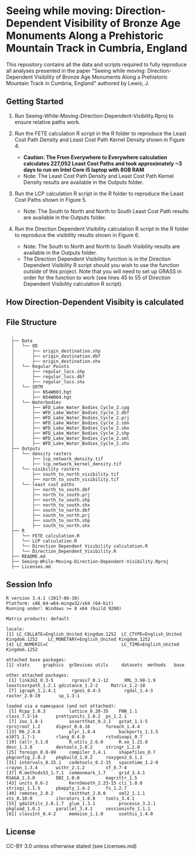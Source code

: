 # Seeing while moving: Direction-Dependent Visibility of Bronze Age Monuments Along a Prehistoric Mountain Track in Cumbria, England

This repository contains all the data and scripts required to fully reproduce all analyses presented in the paper "Seeing while moving: Direction-Dependent Visibility of Bronze Age Monuments Along a Prehistoric Mountain Track in Cumbria, England" authored by Lewis, J. 


Getting Started
---------------

1. Run Seeing-While-Moving-Direction-Dependent-Visibility.Rproj to ensure relative paths work.
2. Run the FETE calculation R script in the R folder to reproduce the Least Cost Path Density and Least Cost Path Kernel Density shown in Figure 4.
    + **Caution: The From Everywhere to Everywhere calculation calculates 227,052 Least Cost Paths and took approximately ~3 days to run on Intel Core i5 laptop with 8GB RAM** 
    + Note: The Least Cost Path Density and Least Cost Path Kernel Density results are available in the Outputs folder. 
  
3. Run the LCP calculation R script in the R folder to reproduce the Least Cost Paths shown in Figure 5. 
    + Note: The South to North and North to South Least Cost Path results are available in the Outputs folder. 

4. Run the Direction Dependent Visibility calculation R script in the R folder to reproduce  the visibility results shown in Figure 6.
    + Note: The South to North and North to South Visibility results are available in the Outputs folder. 
    + The Direction Dependent Visibility function is in the Direction Dependent Visibility R script should you wish to use the function outside of this project. Note that you will need to set up GRASS in order for the function to work (see lines 45 to 55 of Direction Dependent Visibility calculation R script).
    
How Direction-Dependent Visibity is calculated
---------------


File Structure
---------------

```
  .
  ├── Data
  │   └── OD
  │       ├── origin_destination.shp
  │       ├── origin_destination.dbf
  │       ├── origin_destination.shx
  │   └── Regular Points
  │       ├── regular_locs.shp
  │       ├── regular_locs.dbf
  │       ├── regular_locs.shx
  │   └── SRTM
  │       ├── N54W003.hgt
  │       ├── N54W004.hgt
  │   └── Waterbodies
  │       ├── WFD_Lake_Water_Bodies_Cycle_2.cpg
  │       ├── WFD_Lake_Water_Bodies_Cycle_2.dbf
  │       ├── WFD_Lake_Water_Bodies_Cycle_2.prj
  │       ├── WFD_Lake_Water_Bodies_Cycle_2.sbn
  │       ├── WFD_Lake_Water_Bodies_Cycle_2.sbx
  │       ├── WFD_Lake_Water_Bodies_Cycle_2.shp
  │       ├── WFD_Lake_Water_Bodies_Cycle_2.xml
  │       ├── WFD_Lake_Water_Bodies_Cycle_2.shx
  ├── Outputs
  │   └── density rasters
  │       ├── lcp_network_density.tif
  │       ├── lcp_network_kernel_density.tif
  │   └── visibility rasters
  │       ├── south_to_north_visibility.tif
  │       ├── north_to_south_visibility.tif
  │   └── least cost paths
  │       ├── north_to_south.dbf
  │       ├── north_to_south.prj
  │       ├── north_to_south.shp
  │       ├── north_to_south.shx
  │       ├── south_to_north.dbf
  │       ├── south_to_north.prj
  │       ├── south_to_north.shp
  │       ├── south_to_north.shx
  ├── R
  │   └── FETE calculation.R
  │   └── LCP calculation.R
  │   └── Direction Dependent Visibility calculation.R
  │   └── Direction_Dependent_Visibility.R  
  ├── README.md
  ├── Seeing-While-Moving-Direction-Dependent-Visibility.Rproj
  ├── Licenses.md
```

Session Info
---------------

```
R version 3.4.1 (2017-06-30)
Platform: x86_64-w64-mingw32/x64 (64-bit)
Running under: Windows >= 8 x64 (build 9200)

Matrix products: default

locale:
[1] LC_COLLATE=English_United Kingdom.1252  LC_CTYPE=English_United Kingdom.1252    LC_MONETARY=English_United Kingdom.1252
[4] LC_NUMERIC=C                            LC_TIME=English_United Kingdom.1252    

attached base packages:
[1] stats     graphics  grDevices utils     datasets  methods   base     

other attached packages:
 [1] link2GI_0.3-5       rgrass7_0.1-12      XML_3.98-1.9        leastcostpath_1.2.1 gdistance_1.2-2     Matrix_1.2-10      
 [7] igraph_1.2.4.1      rgeos_0.4-3         rgdal_1.4-3         raster_2.8-19       sp_1.3-1           

loaded via a namespace (and not attached):
 [1] Rcpp_1.0.3         lattice_0.20-35    FNN_1.1            class_7.3-14       prettyunits_1.0.2  ps_1.2.1          
 [7] zoo_1.8-1          assertthat_0.2.1   gstat_1.1-5        rprojroot_1.2      digest_0.6.16      foreach_1.4.4     
[13] R6_2.4.0           plyr_1.8.4         backports_1.1.5    e1071_1.7-1        rlang_0.4.0        rstudioapi_0.7    
[19] callr_3.1.0        R.utils_2.6.0      R.oo_1.21.0        desc_1.2.0         devtools_2.0.2     stringr_1.2.0     
[25] foreign_0.8-69     compiler_3.4.1     shapefiles_0.7     pkgconfig_2.0.2    pkgbuild_1.0.2     roxygen2_6.1.1    
[31] intervals_0.15.1   codetools_0.2-15   spacetime_1.2-0    crayon_1.3.4       withr_2.1.2        sf_0.7-4          
[37] R.methodsS3_1.7.1  commonmark_1.7     grid_3.4.1         RSAGA_1.3.0        DBI_1.0.0          magrittr_1.5      
[43] units_0.6-2        KernSmooth_2.23-15 cli_1.0.0          stringi_1.1.5      pbapply_1.4-2      fs_1.2.7          
[49] remotes_2.0.2      testthat_2.0.0     xml2_1.1.1         xts_0.10-0         iterators_1.0.8    tools_3.4.1       
[55] gdalUtils_2.0.1.7  glue_1.3.1         processx_3.2.1     pkgload_1.0.2      parallel_3.4.1     sessioninfo_1.1.1 
[61] classInt_0.4-2     memoise_1.1.0      usethis_1.4.0 
```

License
---------------

CC-BY 3.0 unless otherwise stated (see Licenses.md)
